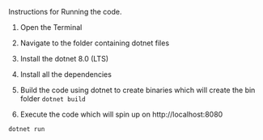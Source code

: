 Instructions for Running the code.

1. Open the Terminal

2. Navigate to the folder containing dotnet files

3. Install the dotnet 8.0 (LTS)

4. Install all the dependencies

5. Build the code using dotnet to create binaries which will create the bin folder
`dotnet build`

6. Execute the code which will spin up on http://localhost:8080

`dotnet run`
